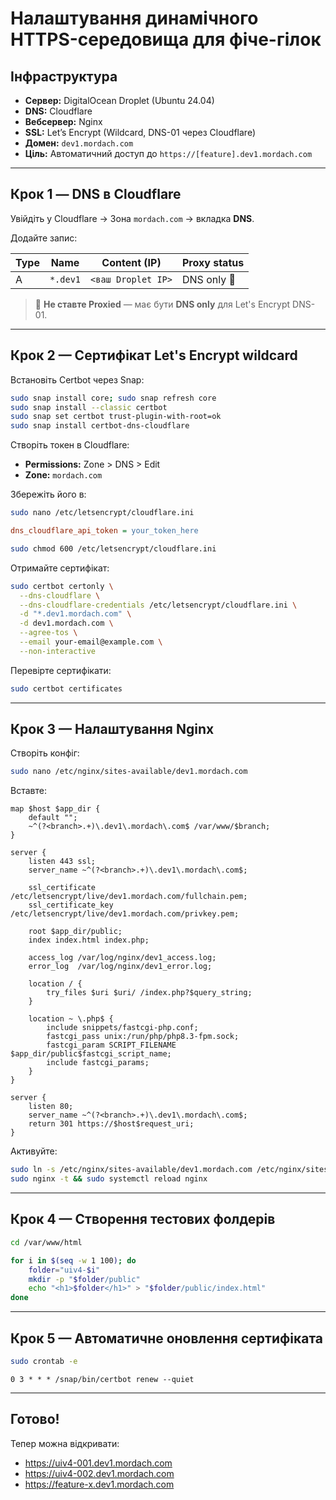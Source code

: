 # Налаштування динамічного HTTPS-середовища для фіче-гілок

## Інфраструктура

- **Сервер:** DigitalOcean Droplet (Ubuntu 24.04)
- **DNS:** Cloudflare
- **Вебсервер:** Nginx
- **SSL:** Let’s Encrypt (Wildcard, DNS-01 через Cloudflare)
- **Домен:** `dev1.mordach.com`
- **Ціль:** Автоматичний доступ до `https://[feature].dev1.mordach.com`

---

## Крок 1 — DNS в Cloudflare

Увійдіть у Cloudflare → Зона `mordach.com` → вкладка **DNS**.

Додайте запис:

| Type | Name    | Content (IP)        | Proxy status |
|------|---------|---------------------|--------------|
| A    | `*.dev1`| `<ваш Droplet IP>`  | DNS only 🔵   |

> 🔹 **Не ставте Proxied** — має бути **DNS only** для Let's Encrypt DNS-01.

---

## Крок 2 — Сертифікат Let's Encrypt wildcard

Встановіть Certbot через Snap:

```bash
sudo snap install core; sudo snap refresh core
sudo snap install --classic certbot
sudo snap set certbot trust-plugin-with-root=ok
sudo snap install certbot-dns-cloudflare
```

Створіть токен в Cloudflare:

- **Permissions:** Zone > DNS > Edit
- **Zone:** `mordach.com`

Збережіть його в:

```bash
sudo nano /etc/letsencrypt/cloudflare.ini
```

```ini
dns_cloudflare_api_token = your_token_here
```

```bash
sudo chmod 600 /etc/letsencrypt/cloudflare.ini
```

Отримайте сертифікат:

```bash
sudo certbot certonly \
  --dns-cloudflare \
  --dns-cloudflare-credentials /etc/letsencrypt/cloudflare.ini \
  -d "*.dev1.mordach.com" \
  -d dev1.mordach.com \
  --agree-tos \
  --email your-email@example.com \
  --non-interactive
```

Перевірте сертифікати:

```bash
sudo certbot certificates
```

---

## Крок 3 — Налаштування Nginx

Створіть конфіг:

```bash
sudo nano /etc/nginx/sites-available/dev1.mordach.com
```

Вставте:

```nginx
map $host $app_dir {
    default "";
    ~^(?<branch>.+)\.dev1\.mordach\.com$ /var/www/$branch;
}

server {
    listen 443 ssl;
    server_name ~^(?<branch>.+)\.dev1\.mordach\.com$;

    ssl_certificate     /etc/letsencrypt/live/dev1.mordach.com/fullchain.pem;
    ssl_certificate_key /etc/letsencrypt/live/dev1.mordach.com/privkey.pem;

    root $app_dir/public;
    index index.html index.php;

    access_log /var/log/nginx/dev1_access.log;
    error_log  /var/log/nginx/dev1_error.log;

    location / {
        try_files $uri $uri/ /index.php?$query_string;
    }

    location ~ \.php$ {
        include snippets/fastcgi-php.conf;
        fastcgi_pass unix:/run/php/php8.3-fpm.sock;
        fastcgi_param SCRIPT_FILENAME $app_dir/public$fastcgi_script_name;
        include fastcgi_params;
    }
}

server {
    listen 80;
    server_name ~^(?<branch>.+)\.dev1\.mordach\.com$;
    return 301 https://$host$request_uri;
}
```

Активуйте:

```bash
sudo ln -s /etc/nginx/sites-available/dev1.mordach.com /etc/nginx/sites-enabled/
sudo nginx -t && sudo systemctl reload nginx
```

---

## Крок 4 — Створення тестових фолдерів

```bash
cd /var/www/html

for i in $(seq -w 1 100); do
    folder="uiv4-$i"
    mkdir -p "$folder/public"
    echo "<h1>$folder</h1>" > "$folder/public/index.html"
done
```

---

## Крок 5 — Автоматичне оновлення сертифіката

```bash
sudo crontab -e
```

```cron
0 3 * * * /snap/bin/certbot renew --quiet
```

---

## Готово!

Тепер можна відкривати:

- https://uiv4-001.dev1.mordach.com
- https://uiv4-002.dev1.mordach.com
- https://feature-x.dev1.mordach.com
